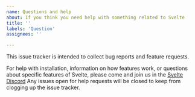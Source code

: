 ```yaml
---
name: Questions and help
about: If you think you need help with something related to Svelte
title: ''
labels: 'Question'
assignees: ''

---
```


This issue tracker is intended to collect bug reports and feature requests.

For help with installation, information on how features work, or questions about specific features of Svelte, please come and join us in the [Svelte Discord](https://discord.gg/A4KjDkY) Any issues open for help requests will be closed to keep from clogging up the issue tracker.
